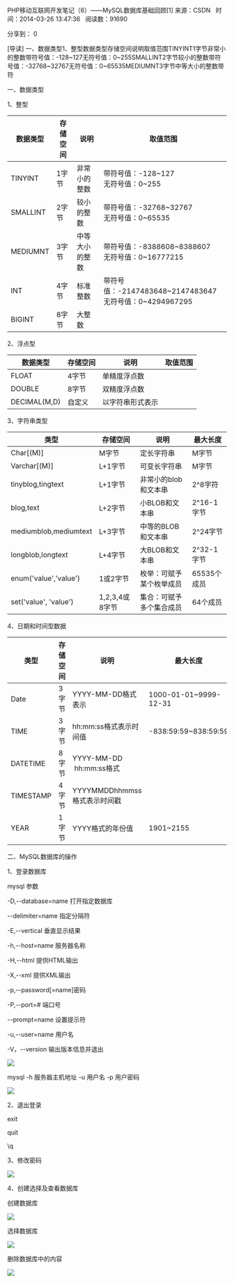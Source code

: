 PHP移动互联网开发笔记（6）——MySQL数据库基础回顾[1] 来源：CSDN   时间：2014-03-26 13:47:36   阅读数：91690

分享到： 0

[导读] 一、数据类型1、整型数据类型存储空间说明取值范围TINYINT1字节非常小的整数带符号值：-128~127无符号值：0~255SMALLINT2字节较小的整数带符号值：-32768~32767无符号值：0~65535MEDIUMNT3字节中等大小的整数带符

一、数据类型

1、整型

| 数据类型 | 存储空间 | 说明 | 取值范围 |
| - | - | - | - |
| TINYINT | 1字节 | 非常小的整数 | 带符号值：-128~127<br>无符号值：0~255 |
| SMALLINT | 2字节 | 较小的整数 | 带符号值：-32768~32767<br>无符号值：0~65535 |
| MEDIUMNT | 3字节 | 中等大小的整数 | 带符号值：-8388608~8388607<br>无符号值：0~16777215 |
| INT | 4字节 | 标准整数 | 带符号值：-2147483648~2147483647<br>无符号值：0~4294967295 |
| BIGINT | 8字节 | 大整数 |  |




2、浮点型

| 数据类型 | 存储空间 | 说明 | 取值范围 |
| - | - | - | - |
| FLOAT | 4字节 | 单精度浮点数 |  |
| DOUBLE | 8字节 | 双精度浮点数 |  |
| DECIMAL(M,D) | 自定义 | 以字符串形式表示 |  |




3、字符串类型

| 类型 | 存储空间 | 说明 | 最大长度 |
| - | - | - | - |
| Char[(M)] | M字节 | 定长字符串 | M字节 |
| Varchar[(M)] | L+1字节 | 可变长字符串 | M字节 |
| tinyblog,tingtext | L+1字节 | 非常小的blob和文本串 | 2^8字符 |
| blog,text | L+2字节 | 小BLOB和文本串 | 2^16-1字节 |
| mediumblob,mediumtext | L+3字节 | 中等的BLOB和文本串 | 2^24字节 |
| longblob,longtext | L+4字节 | 大BLOB和文本串 | 2^32-1字节 |
| enum('value','value') | 1或2字节 | 枚举：可赋予某个枚举成员 | 65535个成员 |
| set('value', 'value') | 1,2,3,4或8字节 | 集合：可赋予多个集合成员 | 64个成员 |




4、日期和时间型数据

| 类型 | 存储空间 | 说明 | 最大长度 |
| - | - | - | - |
| Date | 3字节 | YYYY-MM-DD格式表示 | 1000-01-01~9999-12-31 |
| TIME | 3字节 | hh:mm:ss格式表示时间值 | -838:59:59~838:59:59 |
| DATETIME | 8字节 | YYYY-MM-DD  hh:mm:ss格式 |  |
| TIMESTAMP | 4字节 | YYYYMMDDhhmmss格式表示时间戳 |  |
| YEAR | 1字节 | YYYY格式的年份值 | 1901~2155 |




二、MySQL数据库的操作

1、登录数据库

mysql 参数

-D,--database=name 打开指定数据库

--delimiter=name 指定分隔符

-E,--vertical 垂直显示结果

-h,--host=name 服务器名称

-H,--html 提供HTML输出

-X,--xml 提供XML输出

-p,--password[=name]密码

-P,--port=# 端口号

--prompt=name 设置提示符

-u,--user=name 用户名

-V，--version 输出版本信息并退出

![](https://gitee.com/hxc8/images8/raw/master/img/202407191058393.jpg)

mysql -h 服务器主机地址 -u 用户名 -p 用户密码

![](https://gitee.com/hxc8/images8/raw/master/img/202407191058375.jpg)

2、退出登录

exit

quit

\q

3、修改密码

![](https://gitee.com/hxc8/images8/raw/master/img/202407191058447.jpg)

4、创建选择及查看数据库

创建数据库

![](https://gitee.com/hxc8/images8/raw/master/img/202407191058486.jpg)

选择数据库

![](https://gitee.com/hxc8/images8/raw/master/img/202407191058525.jpg)

删除数据库中的内容

![](https://gitee.com/hxc8/images8/raw/master/img/202407191058626.jpg)

